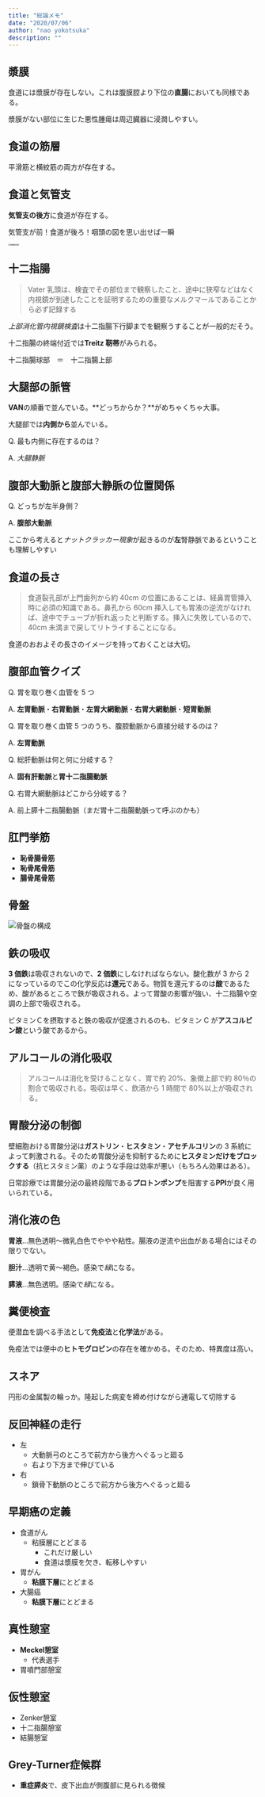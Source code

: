 ```yaml
---
title: "総論メモ"
date: "2020/07/06"
author: "nao yokotsuka"
description: ""
---
```


## 漿膜

食道には漿膜が存在しない。これは腹膜腔より下位の**直腸**においても同様である。

漿膜がない部位に生じた悪性腫瘍は周辺臓器に浸潤しやすい。

## 食道の筋層

平滑筋と横紋筋の両方が存在する。

## 食道と気管支

**気管支の後方**に食道が存在する。

気管支が前！食道が後ろ！咽頭の図を思い出せば一瞬

<img src="http://d280wcvpuqrtqr.cloudfront.net/20200706_100859.png" alt="咽頭解剖図" style="zoom: 25%;" />

## 十二指腸

> Vater 乳頭は、検査でその部位まで観察したこと、途中に狭窄などはなく内視鏡が到達したことを証明するための重要なメルクマールであることから必ず記録する

*上部消化管内視鏡検査*は十二指腸下行脚までを観察うすることが一般的だそう。

十二指腸の終端付近では**Treitz 靭帯**がみられる。

十二指腸球部　＝　十二指腸上部

## 大腿部の脈管

**VAN**の順番で並んでいる。**どっちからか？**がめちゃくちゃ大事。

大腿部では**内側から**並んでいる。

Q. 最も内側に存在するのは？

A. _大腿静脈_

## 腹部大動脈と腹部大静脈の位置関係

Q. どっちが左半身側？

A. **腹部大動脈**

ここから考えると*ナットクラッカー現象*が起きるのが**左**腎静脈であるということも理解しやすい

## 食道の長さ

> 食道裂孔部が上門歯列から約 40cm の位置にあることは、経鼻胃管挿入時に必須の知識である。鼻孔から 60cm 挿入しても胃液の逆流がなければ、途中でチューブが折れ返ったと判断する。挿入に失敗しているので、40cm 未満まで戻してリトライすることになる。

食道のおおよその長さのイメージを持っておくことは大切。

## 腹部血管クイズ

Q. 胃を取り巻く血管を 5 つ

A. **左胃動脈**・**右胃動脈**・**左胃大網動脈**・**右胃大網動脈**・**短胃動脈**

Q. 胃を取り巻く血管 5 つのうち、腹腔動脈から直接分岐するのは？

A. **左胃動脈**

Q. 総肝動脈は何と何に分岐する？

A. **固有肝動脈**と**胃十二指腸動脈**

Q. 右胃大網動脈はどこから分岐する？

A. 前上膵十二指腸動脈（まだ胃十二指腸動脈って呼ぶのかも）

## 肛門挙筋

- **恥骨腸骨筋**
- **恥骨尾骨筋**
- **腸骨尾骨筋**

## 骨盤

![骨盤の構成](http://d280wcvpuqrtqr.cloudfront.net/20200706_104141.png)

## 鉄の吸収

**3 価鉄**は吸収されないので、**2 価鉄**にしなければならない。酸化数が 3 から 2 になっているのでこの化学反応は**還元**である。物質を還元するのは**酸**であるため、酸があるところで鉄が吸収される。よって胃酸の影響が強い、十二指腸や空調の上部で吸収される。

ビタミンＣを摂取すると鉄の吸収が促進されるのも、ビタミン C が**アスコルビン酸**という酸であるから。

## アルコールの消化吸収

> アルコールは消化を受けることなく、胃で約 20%、象徴上部で約 80％の割合で吸収される。吸収は早く、飲酒から 1 時間で 80%以上が吸収される。

## 胃酸分泌の制御

壁細胞おける胃酸分泌は**ガストリン**・**ヒスタミン**・**アセチルコリン**の 3 系統によって刺激される。そのため胃酸分泌を抑制するために**ヒスタミンだけをブロックする**（抗ヒスタミン薬）のような手段は効率が悪い（もちろん効果はある）。

日常診療では胃酸分泌の最終段階である**プロトンポンプ**を阻害する**PPI**が良く用いられている。

## 消化液の色

**胃液**...無色透明〜微乳白色でややや粘性。腸液の逆流や出血がある場合にはその限りでない。

**胆汁**...透明で黄〜褐色。感染で*緑*になる。

**膵液**...無色透明。感染で*緑*になる。

## 糞便検査

便潜血を調べる手法として**免疫法**と**化学法**がある。

免疫法では便中の**ヒトモグロビン**の存在を確かめる。そのため、特異度は高い。

## スネア

円形の金属製の輪っか。隆起した病変を締め付けながら通電して切除する

## 反回神経の走行

- 左
  - 大動脈弓のところで前方から後方へぐるっと廻る
  - 右より下方まで伸びている
- 右
  - 鎖骨下動脈のところで前方から後方へぐるっと廻る

## 早期癌の定義
- 食道がん
  - 粘膜層にとどまる
    - これだけ厳しい
    - 食道は漿膜を欠き、転移しやすい
- 胃がん
  - **粘膜下層**にとどまる
- 大腸癌
  - **粘膜下層**にとどまる

## 真性憩室

- **Meckel憩室**
  - 代表選手
- 胃噴門部憩室

## 仮性憩室

- Zenker憩室
- 十二指腸憩室
- 結腸憩室

## Grey-Turner症候群

- **重症膵炎**で、皮下出血が側腹部に見られる徴候